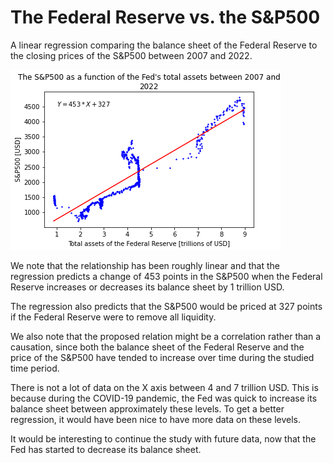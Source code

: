 # The Federal Reserve vs. the S&P500

A linear regression comparing the balance sheet of the Federal Reserve to the closing prices of the S&amp;P500 between 2007 and 2022.

![Plot linreg Fed vs S&P500](fed_vs_sp.png)

We note that the relationship has been roughly linear and that the regression predicts a change of 453 points in the S&amp;P500 when the Federal Reserve increases or decreases its balance sheet by 1 trillion USD.

The regression also predicts that the S&amp;P500 would be priced at 327 points if the Federal Reserve were to remove all liquidity.

We also note that the proposed relation might be a correlation rather than a causation, since both the balance sheet of the Federal Reserve and the price of the S&amp;P500 have tended to increase over time during the studied time period.

There is not a lot of data on the X axis between 4 and 7 trillion USD. This is because during the COVID-19 pandemic, the Fed was quick to increase its balance sheet between approximately these levels. To get a better regression, it would have been nice to have more data on these levels.

It would be interesting to continue the study with future data, now that the Fed has started to decrease its balance sheet.
